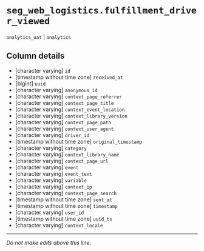 # `seg_web_logistics.fulfillment_driver_viewed`
`analytics_uat` | `analytics`

## Column details
* [character varying] `id`
* [timestamp without time zone] `received_at`
* [bigint]    `uuid`
* [character varying] `anonymous_id`
* [character varying] `context_page_referrer`
* [character varying] `context_page_title`
* [character varying] `context_event_location`
* [character varying] `context_library_version`
* [character varying] `context_page_path`
* [character varying] `context_user_agent`
* [character varying] `driver_id`
* [timestamp without time zone] `original_timestamp`
* [character varying] `category`
* [character varying] `context_library_name`
* [character varying] `context_page_url`
* [character varying] `event`
* [character varying] `event_text`
* [character varying] `variable`
* [character varying] `context_ip`
* [character varying] `context_page_search`
* [timestamp without time zone] `sent_at`
* [timestamp without time zone] `timestamp`
* [character varying] `user_id`
* [timestamp without time zone] `uuid_ts`
* [character varying] `context_locale`

-------------------------------------------------------------------------------
*Do not make edits above this line.*
